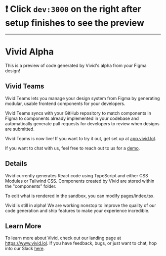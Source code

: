 # ❗️ Click `dev:3000` on the right after setup finishes to see the preview

---

# Vivid Alpha

This is a preview of code generated by Vivid's alpha from your Figma design!

## Vivid Teams

Vivid Teams lets you manage your design system from Figma by generating modular, usable frontend components for your developers.

Vivid Teams syncs with your GitHub repository to match components in Figma to components already implemented in your codebase and automatically generate pull requests for developers to review when designs are submitted.

Vivid Teams is now live! If you want to try it out, get set up at [app.vivid.lol](https://app.vivid.lol).

If you want to chat with us, feel free to reach out to us for a [demo](https://calendly.com/aryamankha/vivid-demo).

## Details

Vivid currently generates React code using TypeScript and either CSS Modules or Tailwind CSS. Components created by Vivid are stored within the "components" folder.

To edit what is rendered in the sandbox, you can modify pages/index.tsx.

Vivid is still in alpha! We are working nonstop to improve the quality of our code generation and ship features to make your experience incredible.

## Learn More

To learn more about Vivid, check out our landing page at https://www.vivid.lol. If you have feedback, bugs, or just want to chat, hop into our Slack [here](https://join.slack.com/t/vivid-jqa6824/shared_invite/zt-1f7tbxl86-wruO1aM7FYmEdNaOOnYCMQ).
